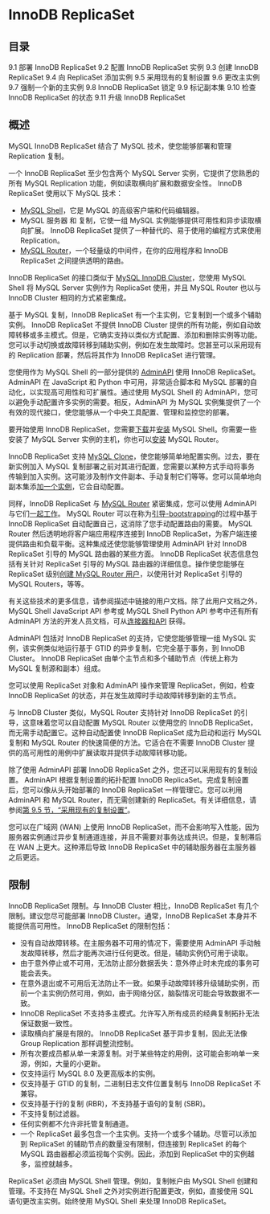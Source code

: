 # InnoDB ReplicaSet

## 目录

9.1 部署 InnoDB ReplicaSet
9.2 配置 InnoDB ReplicaSet 实例
9.3 创建 InnoDB ReplicaSet
9.4 向 ReplicaSet 添加实例
9.5 采用现有的复制设置
9.6 更改主实例
9.7 强制一个新的主实例
9.8 InnoDB ReplicaSet 锁定
9.9 标记副本集
9.10 检查 InnoDB ReplicaSet 的状态
9.11 升级 InnoDB ReplicaSet

## 概述

MySQL InnoDB ReplicaSet 结合了 MySQL 技术，使您能够部署和管理 Replication 复制。

一个 InnoDB ReplicaSet 至少包含两个 MySQL Server 实例，它提供了您熟悉的所有 MySQL Replication 功能，例如读取横向扩展和数据安全性。 InnoDB ReplicaSet 使用以下 MySQL 技术：

- [MySQL Shell](https://dev.mysql.com/doc/mysql-shell/8.0/en/)，它是 MySQL 的高级客户端和代码编辑器。
- MySQL 服务器 和 复制，它使一组 MySQL 实例能够提供可用性和异步读取横向扩展。 InnoDB ReplicaSet 提供了一种替代的、易于使用的编程方式来使用 Replication。
- [MySQL Router](https://dev.mysql.com/doc/mysql-router/8.0/en/)，一个轻量级的中间件，在你的应用程序和 InnoDB ReplicaSet 之间提供透明的路由。

InnoDB ReplicaSet 的接口类似于 [MySQL InnoDB Cluster](https://dev.mysql.com/doc/mysql-shell/8.0/en/mysql-innodb-cluster.html)，您使用 MySQL Shell 将 MySQL Server 实例作为 ReplicaSet 使用，并且 MySQL Router 也以与 InnoDB Cluster 相同的方式紧密集成。

基于 MySQL 复制，InnoDB ReplicaSet 有一个主实例，它复制到一个或多个辅助实例。 InnoDB ReplicaSet 不提供 InnoDB Cluster 提供的所有功能，例如自动故障转移或多主模式。但是，它确实支持以类似方式配置、添加和删除实例等功能。您可以手动切换或故障转移到辅助实例，例如在发生故障时。您甚至可以采用现有的 Replication 部署，然后将其作为 InnoDB ReplicaSet 进行管理。

您使用作为 MySQL Shell 的一部分提供的 [AdminAPI](https://dev.mysql.com/doc/mysql-shell/8.0/en/admin-api-overview.html) 使用 InnoDB ReplicaSet。 AdminAPI 在 JavaScript 和 Python 中可用，非常适合脚本和 MySQL 部署的自动化，以实现高可用性和可扩展性。通过使用 MySQL Shell 的 AdminAPI，您可以避免手动配置许多实例的需要。相反，AdminAPI 为 MySQL 实例集提供了一个有效的现代接口，使您能够从一个中央工具配置、管理和监控您的部署。

要开始使用 InnoDB ReplicaSet，您需要[下载](https://dev.mysql.com/downloads/shell/)并[安装](https://dev.mysql.com/doc/mysql-shell/8.0/en/mysql-shell-install.html) MySQL Shell。你需要一些安装了 MySQL Server 实例的主机，你也可以[安装](https://dev.mysql.com/doc/mysql-router/8.0/en/mysql-router-installation.html) MySQL Router。

InnoDB ReplicaSet 支持 [MySQL Clone](https://dev.mysql.com/doc/refman/8.0/en/clone-plugin.html)，使您能够简单地配置实例。过去，要在新实例加入 MySQL 复制部署之前对其进行配置，您需要以某种方式手动将事务传输到加入实例。这可能涉及制作文件副本、手动复制它们等等。您可以简单地向副本集添[加一个实例](https://dev.mysql.com/doc/mysql-shell/8.0/en/add-instance-replicaset.html)，它会自动配置。

同样，InnoDB ReplicaSet 与 [MySQL Router](https://dev.mysql.com/doc/mysql-router/8.0/en/) 紧密集成，您可以使用 AdminAPI 与它们[一起工作](https://dev.mysql.com/doc/mysql-shell/8.0/en/registered-routers.html)。 MySQL Router 可以在称为[引导-bootstrapping](https://dev.mysql.com/doc/mysql-shell/8.0/en/admin-api-bootstrapping-router.html)的过程中基于 InnoDB ReplicaSet 自动配置自己，这消除了您手动配置路由的需要。 MySQL Router 然后透明地将客户端应用程序连接到 InnoDB ReplicaSet，为客户端连接提供路由和负载平衡。这种集成还使您能够管理使用 AdminAPI 针对 InnoDB ReplicaSet 引导的 MySQL 路由器的某些方面。 InnoDB ReplicaSet 状态信息包括有关针对 ReplicaSet 引导的 MySQL 路由器的详细信息。操作使您能够在 ReplicaSet 级别[创建 MySQL Router 用户](https://dev.mysql.com/doc/mysql-shell/8.0/en/configuring-router-user.html)，以使用针对 ReplicaSet 引导的 MySQL Routers，等等。

有关这些技术的更多信息，请参阅描述中链接的用户文档。除了此用户文档之外，MySQL Shell JavaScript API 参考或 MySQL Shell Python API 参考中还有所有 AdminAPI 方法的开发人员文档，可从[连接器和API](https://dev.mysql.com/doc/index-connectors.html) 获得。

AdminAPI 包括对 InnoDB ReplicaSet 的支持，它使您能够管理一组 MySQL 实例，该实例类似地运行基于 GTID 的异步复制，它完全基于事务，到 InnoDB Cluster。 InnoDB ReplicaSet 由单个主节点和多个辅助节点（传统上称为 MySQL 复制源和副本）组成。

您可以使用 ReplicaSet 对象和 AdminAPI 操作来管理 ReplicaSet，例如，检查 InnoDB ReplicaSet 的状态，并在发生故障时手动故障转移到新的主节点。

与 InnoDB Cluster 类似，MySQL Router 支持针对 InnoDB ReplicaSet 的引导，这意味着您可以自动配置 MySQL Router 以使用您的 InnoDB ReplicaSet，而无需手动配置它。这种自动配置使 InnoDB ReplicaSet 成为启动和运行 MySQL 复制和 MySQL Router 的快速简便的方法。它适合在不需要 InnoDB Cluster 提供的高可用性的用例中扩展读取并提供手动故障转移功能。

除了使用 AdminAPI 部署 InnoDB ReplicaSet 之外，您还可以采用现有的复制设置。 AdminAPI 根据复制设置的拓扑配置 InnoDB ReplicaSet。完成复制设置后，您可以像从头开始部署的 InnoDB ReplicaSet 一样管理它。您可以利用 AdminAPI 和 MySQL Router，而无需创建新的 ReplicaSet。有关详细信息，请参阅[第 9.5 节，“采用现有的复制设置”](https://dev.mysql.com/doc/mysql-shell/8.0/en/replicaset-adopting.html)。

您可以在广域网 (WAN) 上使用 InnoDB ReplicaSet，而不会影响写入性能，因为服务器实例通过异步复制通道连接，并且不需要对事务达成共识。但是，复制滞后在 WAN 上更大。这种滞后导致 InnoDB ReplicaSet 中的辅助服务器在主服务器之后更远。

## 限制

InnoDB ReplicaSet 限制。与 InnoDB Cluster 相比，InnoDB ReplicaSet 有几个限制。建议您尽可能部署 InnoDB Cluster。通常，InnoDB ReplicaSet 本身并不能提供高可用性。 InnoDB ReplicaSet 的限制包括：

- 没有自动故障转移。在主服务器不可用的情况下，需要使用 AdminAPI 手动触发故障转移，然后才能再次进行任何更改。但是，辅助实例仍可用于读取。
- 由于意外停止或不可用，无法防止部分数据丢失：意外停止时未完成的事务可能会丢失。
- 在意外退出或不可用后无法防止不一致。如果手动故障转移升级辅助实例，而前一个主实例仍然可用，例如，由于网络分区，脑裂情况可能会导致数据不一致。
- InnoDB ReplicaSet 不支持多主模式。允许写入所有成员的经典复制拓扑无法保证数据一致性。
- 读取横向扩展是有限的。 InnoDB ReplicaSet 基于异步复制，因此无法像 Group Replication 那样调整流控制。
- 所有次要成员都从单一来源复制。对于某些特定的用例，这可能会影响单一来源，例如，大量的小更新。
- 仅支持运行 MySQL 8.0 及更高版本的实例。
- 仅支持基于 GTID 的复制，二进制日志文件位置复制与 InnoDB ReplicaSet 不兼容。
- 仅支持基于行的复制 (RBR)，不支持基于语句的复制 (SBR)。
- 不支持复制过滤器。
- 任何实例都不允许非托管复制通道。
- 一个 ReplicaSet 最多包含一个主实例。支持一个或多个辅助。尽管可以添加到 ReplicaSet 的辅助节点的数量没有限制，但连接到 ReplicaSet 的每个 MySQL 路由器都必须监视每个实例。因此，添加到 ReplicaSet 中的实例越多，监控就越多。

ReplicaSet 必须由 MySQL Shell 管理。例如，复制帐户由 MySQL Shell 创建和管理。不支持在 MySQL Shell 之外对实例进行配置更改，例如，直接使用 SQL 语句更改主实例。始终使用 MySQL Shell 来处理 InnoDB ReplicaSet。
